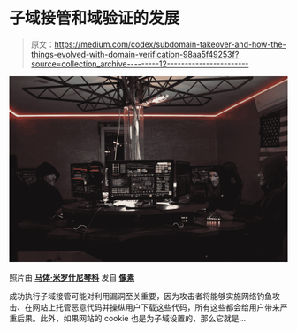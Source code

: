 # 子域接管和域验证的发展

> 原文：<https://medium.com/codex/subdomain-takeover-and-how-the-things-evolved-with-domain-verification-98aa5f49253f?source=collection_archive---------12----------------------->

![](img/a0e8a7e543f5e8e6410699facb7221d1.png)

照片由 [**马体·米罗什尼琴科**](https://www.pexels.com/@tima-miroshnichenko?utm_content=attributionCopyText&utm_medium=referral&utm_source=pexels) 发自 [**像素**](https://www.pexels.com/photo/people-hacking-a-computer-system-5380649/?utm_content=attributionCopyText&utm_medium=referral&utm_source=pexels)

成功执行子域接管可能对利用漏洞至关重要，因为攻击者将能够实施网络钓鱼攻击、在网站上托管恶意代码并操纵用户下载这些代码，所有这些都会给用户带来严重后果。此外，如果网站的 cookie 也是为子域设置的，那么它就是…